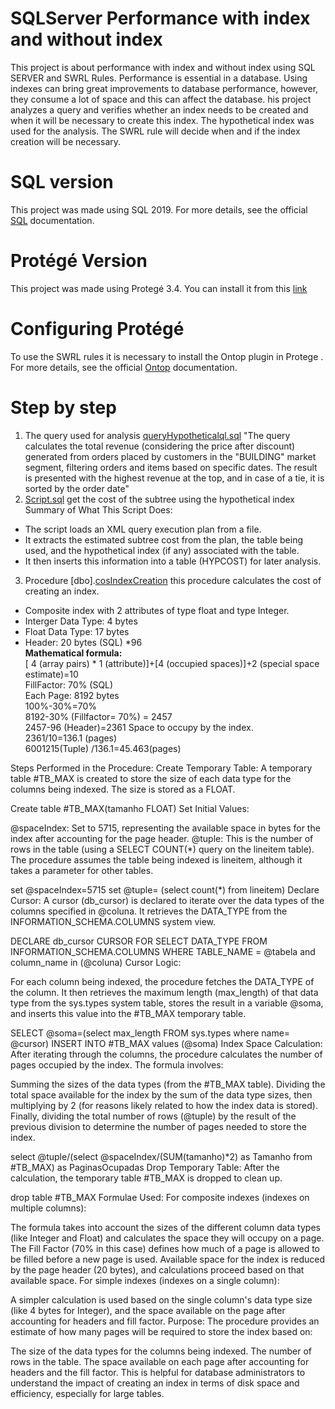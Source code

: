 # SQLServer Performance with index and without index
This project is about performance with index and without index using SQL SERVER and SWRL Rules. 
Performance is essential in a database. Using indexes can bring great improvements to database performance, however, they consume a lot of space and this can affect the database. his project analyzes a query and verifies whether an index needs to be created and when it will be necessary to create this index. The hypothetical index was used for the analysis.
The SWRL rule will decide when and if the index creation will be necessary.

# SQL version
This project was made using SQL 2019.  For more details, see the official [SQL](https://learn.microsoft.com/en-us/sql/sql-server/?view=sql-server-ver16)
 documentation. 

 # Protégé Version
 This project was made using Protegé 3.4. You can install it from this [link]( https://protege.stanford.edu/download/protege/old-releases/Protege%203.x/3.4/full/)

 # Configuring Protégé
 To use the SWRL rules it is necessary to install the Ontop plugin in Protege . For more details, see the official [Ontop](https://ontop-vkg.org/tutorial/basic/setup.html) documentation.

 # Step by step
1. The query used for analysis [queryHypotheticalql.sql](https://github.com/PerdizioB/SQLServer/blob/main/QueryHypotheticalql.sql)
 "The query calculates the total revenue (considering the price after discount) generated from orders placed by customers in the "BUILDING" market segment, filtering orders and items based on specific dates. The result is presented with the highest revenue at the top, and in case of a tie, it is sorted by the order date"
2. [Script.sql](https://github.com/PerdizioB/SQLServer/blob/main/subtreeIndexCost.sql) get the cost of the subtree using the hypothetical index
Summary of What This Script Does:
- The script loads an XML query execution plan from a file.
- It extracts the estimated subtree cost from the plan, the table being used, and the hypothetical index (if any) associated with the table.
- It then inserts this information into a table (HYPCOST) for later analysis.
  
3. Procedure [dbo].[cosIndexCreation](https://github.com/PerdizioB/SQLServer/blob/main/costIndexCreation.sql) this procedure calculates the cost of creating an index.
 - Composite index with 2 attributes of type float and type Integer.
 - Interger Data Type: 4 bytes
 - Float  Data Type: 17 bytes
 - Header: 20 bytes (SQL) *96
<br> **Mathematical formula:**
<br>[ 4 (array pairs) * 1 (attribute)]+[4 (occupied spaces)]+2 (special space estimate)=10
<br>FillFactor: 70% (SQL)
<br>Each Page: 8192 bytes
<br>100%-30%=70%
<br>8192-30% (Fillfactor= 70%) = 2457
<br>2457-96 (Header)=2361 Space to occupy by the index.
<br>2361/10=136.1 (pages)
<br>6001215(Tuple) /136.1=45.463(pages)

Steps Performed in the Procedure:
Create Temporary Table: A temporary table #TB_MAX is created to store the size of each data type for the columns being indexed. The size is stored as a FLOAT.

Create table #TB_MAX(tamanho FLOAT)
Set Initial Values:

@spaceIndex: Set to 5715, representing the available space in bytes for the index after accounting for the page header.
@tuple: This is the number of rows in the table (using a SELECT COUNT(*) query on the lineitem table). The procedure assumes the table being indexed is lineitem, although it takes a parameter for other tables.

set @spaceIndex=5715
set @tuple= (select count(*) from lineitem)
Declare Cursor: A cursor (db_cursor) is declared to iterate over the data types of the columns specified in @coluna. It retrieves the DATA_TYPE from the INFORMATION_SCHEMA.COLUMNS system view.


DECLARE db_cursor CURSOR FOR
SELECT DATA_TYPE FROM INFORMATION_SCHEMA.COLUMNS 
WHERE TABLE_NAME = @tabela and column_name in (@coluna)
Cursor Logic:

For each column being indexed, the procedure fetches the DATA_TYPE of the column.
It then retrieves the maximum length (max_length) of that data type from the sys.types system table, stores the result in a variable @soma, and inserts this value into the #TB_MAX temporary table.

SELECT @soma=(select  max_length FROM sys.types where name= @cursor)
INSERT INTO #TB_MAX values (@soma)
Index Space Calculation: After iterating through the columns, the procedure calculates the number of pages occupied by the index. The formula involves:

Summing the sizes of the data types (from the #TB_MAX table).
Dividing the total space available for the index by the sum of the data type sizes, then multiplying by 2 (for reasons likely related to how the index data is stored).
Finally, dividing the total number of rows (@tuple) by the result of the previous division to determine the number of pages needed to store the index.

select  @tuple/(select @spaceIndex/(SUM(tamanho)*2) as Tamanho from #TB_MAX)  as PaginasOcupadas
Drop Temporary Table: After the calculation, the temporary table #TB_MAX is dropped to clean up.


drop table #TB_MAX
Formulae Used:
For composite indexes (indexes on multiple columns):

The formula takes into account the sizes of the different column data types (like Integer and Float) and calculates the space they will occupy on a page.
The Fill Factor (70% in this case) defines how much of a page is allowed to be filled before a new page is used.
Available space for the index is reduced by the page header (20 bytes), and calculations proceed based on that available space.
For simple indexes (indexes on a single column):

A simpler calculation is used based on the single column's data type size (like 4 bytes for Integer), and the space available on the page after accounting for headers and fill factor.
Purpose:
The procedure provides an estimate of how many pages will be required to store the index based on:

The size of the data types for the columns being indexed.
The number of rows in the table.
The space available on each page after accounting for headers and the fill factor.
This is helpful for database administrators to understand the impact of creating an index in terms of disk space and efficiency, especially for large tables.
 
 

